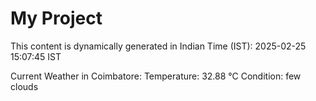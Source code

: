 # My Project

This content is dynamically generated in Indian Time (IST): 2025-02-25 15:07:45 IST


Current Weather in Coimbatore:
Temperature: 32.88 °C
Condition: few clouds
